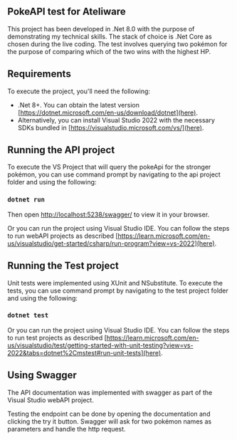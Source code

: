 PokeAPI test for Ateliware
-

This project has been developed in .Net 8.0 with the purpose of demonstrating my technical skills. The stack of choice is .Net Core as chosen during the live coding. The test involves querying two pokémon for the purpose of comparing which of the two wins with the highest HP.

Requirements
-

To execute the project, you'll need the following:

- .Net 8+. You can obtain the latest version [https://dotnet.microsoft.com/en-us/download/dotnet](here).
- Alternatively, you can install Visual Studio 2022 with the necessary SDKs bundled in [https://visualstudio.microsoft.com/vs/](here).

Running the API project
-

To execute the VS Project that will query the pokeApi for the stronger pokémon, you can use command prompt by navigating to the api project folder and using the following:
### `dotnet run`
Then open [http://localhost:5238/swagger/](http://localhost:5238/swagger) to view it in your browser.

Or you can run the project using Visual Studio IDE. You can follow the steps to run webAPI projects as described [https://learn.microsoft.com/en-us/visualstudio/get-started/csharp/run-program?view=vs-2022](here).

Running the Test project
-

Unit tests were implemented using XUnit and NSubstitute. To execute the tests, you can use command prompt by navigating to the test project folder and using the following:

### `dotnet test`

Or you can run the project using Visual Studio IDE. You can follow the steps to run test projects as described [https://learn.microsoft.com/en-us/visualstudio/test/getting-started-with-unit-testing?view=vs-2022&tabs=dotnet%2Cmstest#run-unit-tests](here).

Using Swagger
-

The API documentation was implemented with swagger as part of the Visual Studio webAPI project. 

Testing the endpoint can be done by opening the documentation and clicking the try it button. Swagger will ask for two pokémon names as parameters and handle the http request.
